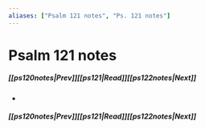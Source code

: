 ```yaml
---
aliases: ["Psalm 121 notes", "Ps. 121 notes"]
---
```

# Psalm 121 notes
##### <span class=arrow-left></span>[[ps120notes|Prev]]<span class=navigation-separator></span>[[ps121|Read]]<span class=navigation-separator></span>[[ps122notes|Next]]<span class=arrow-right></span>
- 
##### <span class=arrow-left></span>[[ps120notes|Prev]]<span class=navigation-separator></span>[[ps121|Read]]<span class=navigation-separator></span>[[ps122notes|Next]]<span class=arrow-right></span>